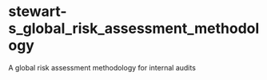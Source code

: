 # stewart-s_global_risk_assessment_methodology
A global risk assessment methodology for internal audits
